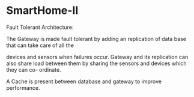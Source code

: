 # SmartHome-II

Fault Tolerant Architecture:


The Gateway is made fault tolerant by adding an replication of data base that can take care of all the

devices and sensors when failures occur.
Gateway and its replication can also share load between them by sharing the sensors and devices which they can co- ordinate. 

A Cache is present between database and gateway to improve performance.
